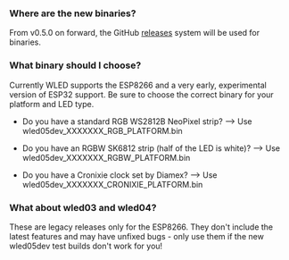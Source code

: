 ### Where are the new binaries?

From v0.5.0 on forward, the GitHub [releases](https://github.com/Aircoookie/WLED/releases) system will be used for binaries.

### What binary should I choose?

Currently WLED supports the ESP8266 and a very early, experimental version of ESP32 support.
Be sure to choose the correct binary for your platform and LED type.

- Do you have a standard RGB WS2812B NeoPixel strip?
	--> Use wled05dev_XXXXXXX_RGB_PLATFORM.bin
	
- Do you have an RGBW SK6812 strip (half of the LED is white)?
	--> Use wled05dev_XXXXXXX_RGBW_PLATFORM.bin
	
- Do you have a Cronixie clock set by Diamex?
	--> Use wled05dev_XXXXXXX_CRONIXIE_PLATFORM.bin
	
	
### What about wled03 and wled04?

These are legacy releases only for the ESP8266. They don't include the latest features and may have unfixed bugs - only use them if the new wled05dev test builds don't work for you!